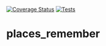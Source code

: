 [![Coverage Status](https://coveralls.io/repos/github/tykva43/places_remember/badge.svg?branch=master)](https://coveralls.io/github/tykva43/places_remember?branch=master)
[![Tests](https://github.com/tykva43/places_remember/actions/workflows/test.yaml/badge.svg)](https://github.com/tykva43/places_remember/actions/workflows/test.yaml)
# places_remember

